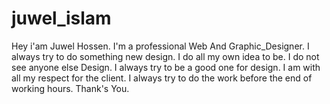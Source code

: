 # juwel_islam
Hey i'am Juwel Hossen. I'm a professional Web And Graphic_Designer. I always try to do something new design. I do all my own idea to be. I do not see anyone else Design. I always try to be a good one for design. I am with all my respect for the client. I always try to do the work before the end of working hours. Thank's You.
